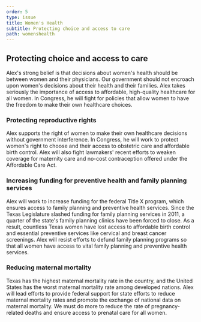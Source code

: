 ```yaml
---
order: 5
type: issue
title: Women's Health
subtitle: Protecting choice and access to care
path: womenshealth
---
```


## Protecting choice and access to care

Alex's strong belief is that decisions about women's health should be between
women and their physicians. Our government should not encroach upon women's
decisions about their health and their families. Alex takes seriously the
importance of access to affordable, high-quality healthcare for all women. In
Congress, he will fight for policies that allow women to have the freedom to
make their own healthcare choices.

### Protecting reproductive rights

Alex supports the right of women to make their own healthcare decisions without
government interference. In Congress, he will work to protect women's right to
choose and their access to obstetric care and affordable birth control. Alex
will also fight lawmakers' recent efforts to weaken coverage for maternity care
and no-cost contraception offered under the Affordable Care Act.

### Increasing funding for preventive health and family planning services

Alex will work to increase funding for the federal Title X program, which
ensures access to family planning and preventive health services. Since the
Texas Legislature slashed funding for family planning services in 2011, a
quarter of the state's family planning clinics have been forced to close. As a
result, countless Texas women have lost access to affordable birth control and
essential preventive services like cervical and breast cancer screenings. Alex
will resist efforts to defund family planning programs so that all women have
access to vital family planning and preventive health services.

### Reducing maternal mortality

Texas has the highest maternal mortality rate in the country, and the United
States has the worst maternal mortality rate among developed nations. Alex will
lead efforts to provide federal support for state efforts to reduce maternal
mortality rates and promote the exchange of national data on maternal mortality.
We must do more to reduce the rate of pregnancy-related deaths and ensure access
to prenatal care for all women.
